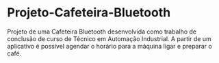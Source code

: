 # Projeto-Cafeteira-Bluetooth
Projeto de uma Cafeteira Bluetooth desenvolvida como trabalho de conclusão de curso de Técnico em Automação Industrial. A partir de um aplicativo é possível agendar o horário para a máquina ligar e preparar o café.
